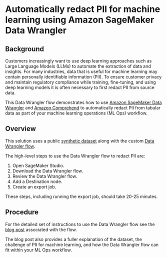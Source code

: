 # Automatically redact PII for machine learning using Amazon SageMaker Data Wrangler

## Background

Customers increasingly want to use deep learning approaches such as Large Language Models (LLMs) to automate the extraction of data and insights. For many industries, data that is useful for machine learning may contain personally identifiable information (PII). To ensure customer privacy and maintain regulatory compliance while training, fine-tuning, and using deep learning models it is often necessary to first redact PII from source data.

This Data Wrangler flow demonstrates how to use [Amazon SageMaker Data Wrangler](https://aws.amazon.com/sagemaker/data-wrangler/) and [Amazon Comprehend](https://aws.amazon.com/comprehend/) to automatically redact PII from tabular data as part of your machine learning operations (ML Ops) workflow.

## Overview

This solution uses a public [synthetic dataset](https://aws-ml-blog.s3.amazonaws.com/artifacts/fraud-detector-transaction-fraud-insights/synthetic_txn_data_new.csv) along with the custom [Data Wrangler flow]().

The high-level steps to use the Data Wrangler flow to redact PII are:

1. Open SageMaker Studio.
2. Download the Data Wrangler flow.
3. Review the Data Wrangler flow.
4. Add a Destination node.
5. Create an export job.

These steps, including running the export job, should take 20-25 minutes.

## Procedure

For the detailed set of instructions to use the Data Wrangler flow see the [blog post]() associated with the flow.

The blog post also provides a fuller explanation of the dataset, the challenge of PII for machine learning, and how the Data Wrangler flow can fit within your ML Ops workflow.


